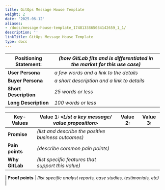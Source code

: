 ```yaml
---
title: GitOps Message House Template
weight: 2
date: '2025-06-12'
aliases:
- /docs/message-house-template_1748133865034142659_1_1/
description: ''
linkTitle: GitOps Message House Template
type: docs
---
```


| Positioning Statement: | *(how GitLab fits and is differentiated in the market for this use case)* |
|------------------------|-------------------------------------------------------------------------|
| **User Persona**  | *a few words and a link to the details* |
| **Buyer Persona** | *a short description and a link to details* |
| **Short Description** | *25 words or less* |
| **Long Description** | *100 words or less* |

| **Key-Values** | Value 1: *<List a key message/ value proposition>* | Value 2: | Value 3: |
|--------------|------------------------------------------------------------------|----------|----------|
| **Promise** | *(list and describe the positive business outcomes)* |  |  |
| **Pain points** | *(describe common pain points)* |  |  |
| **Why GitLab** | *(list specific features that support this value)* |  |  |

| **Proof points** | *(list specific analyst reports, case studies, testimonials, etc)*  |

